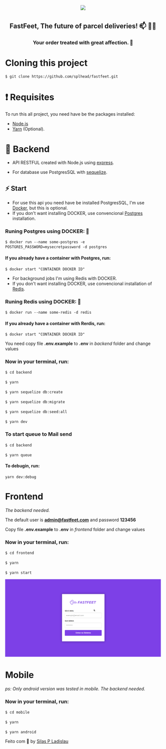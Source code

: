 <h1 align="center">
    <img src="https://raw.githubusercontent.com/Rocketseat/bootcamp-gostack-desafio-02/master/.github/logo.png" >
</h1>

<h2 align="center">
    FastFeet, The future of parcel deliveries! 📫 🚚💨
</h2>

<h3 align="center">
    Your order treated with great affection. 💌
</h3>

# Cloning this project

```
$ git clone https://github.com/splhead/fastfeet.git
```

# ❗️ Requisites

To run this all project, you need have be the packages installed:

- [Node.js](https://nodejs.org/en/)
- [Yarn](https://classic.yarnpkg.com/en/) (Optional).

# 💾 Backend

- API RESTFUL created with Node.js using [express](https://expressjs.com/).

- For database use PostgresSQL with [sequelize](https://sequelize.org/v5/).

## ⚡️ Start

- For use this api you need have be installed PostgresSQL, I'm use [Docker](https://www.docker.com/), but this is optional.
- If you don't want installing DOCKER, use convencional [Postgres](https://www.postgresql.org/download/) installation.

### Runing Postgres using DOCKER: 🐋

```
$ docker run --name some-postgres -e POSTGRES_PASSWORD=mysecretpassword -d postgres
```

#### If you already have a container with Postgres, run:

```
$ docker start "CONTAINER DOCKER ID"
```

- For background jobs I'm using Redis with DOCKER.
- If you don't want installing DOCKER, use convencional installation of [Redis](https://redis.io/).

### Runing Redis using DOCKER: 🐋

```
$ docker run --name some-redis -d redis
```

#### If you already have a container with Rerdis, run:

```
$ docker start "CONTAINER DOCKER ID"
```

You need copy file **.env.example** to **.env** in _backend_ folder and change values

### Now in your terminal, run:

```
$ cd backend

$ yarn

$ yarn sequelize db:create

$ yarn sequelize db:migrate

$ yarn sequelize db:seed:all

$ yarn dev
```

### To start queue to Mail send

```
$ cd backend

$ yarn queue
```

#### To debugin, run:

```
yarn dev:debug
```

# Frontend

_The backend needed._

The default user is **admin@fastfeet.com** and password **123456**

Copy file **.env.example** to **.env** in _frontend_ folder and change values

### Now in your terminal, run:

```
$ cd frontend

$ yarn

$ yarn start
```

![Frontend](/frontend/frontend.gif)

# Mobile

_ps: Only android version was tested in mobile. The backend needed._

### Now in your terminal, run:

```
$ cd mobile

$ yarn

$ yarn android

```

Feito com 💜 by [Silas P Ladislau](https://www.linkedin.com/in/silas-pinho-ladislau-2993b329)
